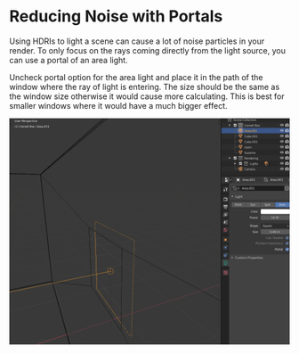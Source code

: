 # Reducing Noise with Portals

Using HDRIs to light a scene can cause a lot of noise particles in your render. To only focus on the rays coming directly from the light source, you can use a portal of an area light.

Uncheck portal option for the area light and place it in the path of the window where the ray of light is entering. The size should be the same as the window size otherwise it would cause more calculating. This is best for smaller windows where it would have a much bigger effect.

![](<../../../.gitbook/assets/image (144) (1).png>)
